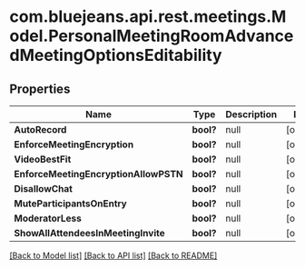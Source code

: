 # com.bluejeans.api.rest.meetings.Model.PersonalMeetingRoomAdvancedMeetingOptionsEditability
## Properties

Name | Type | Description | Notes
------------ | ------------- | ------------- | -------------
**AutoRecord** | **bool?** | null | [optional] 
**EnforceMeetingEncryption** | **bool?** | null | [optional] 
**VideoBestFit** | **bool?** | null | [optional] 
**EnforceMeetingEncryptionAllowPSTN** | **bool?** | null | [optional] 
**DisallowChat** | **bool?** | null | [optional] 
**MuteParticipantsOnEntry** | **bool?** | null | [optional] 
**ModeratorLess** | **bool?** | null | [optional] 
**ShowAllAttendeesInMeetingInvite** | **bool?** | null | [optional] 

[[Back to Model list]](../README.md#documentation-for-models) [[Back to API list]](../README.md#documentation-for-api-endpoints) [[Back to README]](../README.md)

